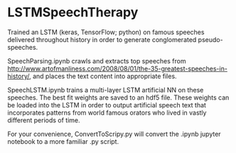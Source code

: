# LSTMSpeechTherapy
Trained an LSTM (keras, TensorFlow; python) on famous speeches delivered throughout history in order to generate conglomerated pseudo-speeches.

SpeechParsing.ipynb crawls and extracts top speeches from http://www.artofmanliness.com/2008/08/01/the-35-greatest-speeches-in-history/, and places the text content into appropriate files. 

SpeechLSTM.ipynb trains a multi-layer LSTM artificial NN on these speeches. The best fit weights are saved to an hdf5 file.
These weights can be loaded into the LSTM in order to output artificial speech text that incorporates patterns from world famous orators who lived in vastly different periods of time.

For your convenience, ConvertToScripy.py will convert the .ipynb jupyter notebook to a more familiar .py script. 
